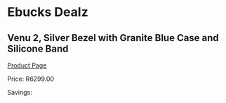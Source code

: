 
# Ebucks Dealz
## Venu 2, Silver Bezel with Granite Blue Case and Silicone Band
[Product Page](https://www.ebucks.com/web/shop/productSelected.do?prodId=1196063457&catId=1233320031)

Price: R6299.00

Savings: 


	